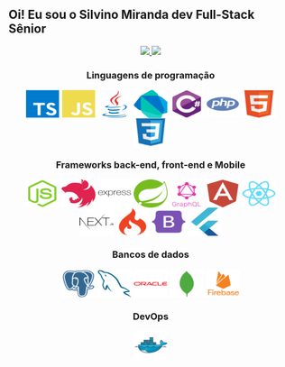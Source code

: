    ## Oi! Eu sou o Silvino Miranda dev Full-Stack Sênior

<div align="center">
  <a href="https://github.com/Silvinomo">
    <img
      height="175em"
      src="https://github-readme-stats.vercel.app/api/top-langs/?username=Silvinomo&layout=compact&langs_count=10"
    />
  </a>

  <a href="https://github.com/Silvinomo">
    <img
      height="175em"
      src="https://github-readme-stats.vercel.app/api?username=Silvinomo&show_icons=true&include_all_commits=true&count_private=true"
    />
  </a>
</div>

 <!-- [![Github visitors](https://visitor-badge.glitch.me/badge?page_id=Silvinomo.visitor-badge)](https://github.com/Silvinomo) -->

   <div align="center" style="display: inline_block">
      <h3>Linguagens de programação</h3>
      <div align="center">
        <img
          align="center"
          alt="Silvino"
          height="50"
          width="60"
          src="https://raw.githubusercontent.com/devicons/devicon/master/icons/typescript/typescript-plain.svg"
        />
        <img
          align="center"
          alt="Silvino-Js"
          height="50"
          width="60"
          src="https://raw.githubusercontent.com/devicons/devicon/master/icons/javascript/javascript-plain.svg"
        />
        <img
          align="center"
          alt="Silvino-Dart"
          height="50"
          width="60"
          src="https://raw.githubusercontent.com/devicons/devicon/master/icons/java/java-original.svg"
        />
        <img
          align="center"
          alt="Silvino-Dart"
          height="50"
          width="60"
          src="https://raw.githubusercontent.com/devicons/devicon/master/icons/dart/dart-original.svg"
        />
        <img
          align="center"
          alt="Silvino-Dart"
          height="50"
          width="60"
          src="https://raw.githubusercontent.com/devicons/devicon/master/icons/csharp/csharp-original.svg"
        />
        <img
          align="center"
          alt="Silvino-Dart"
          height="50"
          width="60"
          src="https://raw.githubusercontent.com/devicons/devicon/master/icons/php/php-plain.svg"
        />
        <img
          align="center"
          alt="Silvino-HTML"
          height="50"
          width="60"
          src="https://raw.githubusercontent.com/devicons/devicon/master/icons/html5/html5-original.svg"
        />
        <img
          align="center"
          alt="Silvino-CSS"
          height="50"
          width="60"
          src="https://raw.githubusercontent.com/devicons/devicon/master/icons/css3/css3-original.svg"
        />
      </div>
      <h3>Frameworks back-end, front-end e Mobile</h3>
      <div align="center">
        <img
          align="center"
          alt="Silvino"
          height="50"
          width="60"
          src="https://raw.githubusercontent.com/devicons/devicon/master/icons/nodejs/nodejs-plain.svg"
        />
        <img
          align="center"
          alt="Silvino"
          height="50"
          width="60"
          src="https://raw.githubusercontent.com/devicons/devicon/master/icons/nestjs/nestjs-plain.svg"
        />
        <img
          align="center"
          alt="Silvino"
          height="50"
          width="60"
          src="https://raw.githubusercontent.com/devicons/devicon/master/icons/express/express-original-wordmark.svg"
        />
        <img
          align="center"
          alt="Silvino"
          height="50"
          width="60"
          src="https://raw.githubusercontent.com/devicons/devicon/master/icons/spring/spring-original.svg"
        />
        <img
          align="center"
          alt="Silvino"
          height="50"
          width="60"
          src="https://raw.githubusercontent.com/devicons/devicon/master/icons/graphql/graphql-plain-wordmark.svg"
        />
        <img
          align="center"
          alt="Silvino"
          height="50"
          width="60"
          src="https://raw.githubusercontent.com/devicons/devicon/master/icons/angularjs/angularjs-plain.svg"
        />
        <img
          align="center"
          alt="Silvino-React"
          height="50"
          width="60"
          src="https://raw.githubusercontent.com/devicons/devicon/master/icons/react/react-original.svg"
        />
        <img
          align="center"
          alt="Silvino"
          height="50"
          width="60"
          src="https://raw.githubusercontent.com/devicons/devicon/master/icons/nextjs/nextjs-original-wordmark.svg"
        />
        <img
          align="center"
          alt="Silvino"
          height="50"
          width="60"
          src="https://raw.githubusercontent.com/devicons/devicon/master/icons/codeigniter/codeigniter-plain.svg"
        />
        <img
          align="center"
          alt="Silvino"
          height="50"
          width="60"
          src="https://raw.githubusercontent.com/devicons/devicon/master/icons/bootstrap/bootstrap-plain.svg"
        />
        <img
          align="center"
          alt="Silvino"
          height="50"
          width="60"
          src="https://raw.githubusercontent.com/devicons/devicon/master/icons/flutter/flutter-original.svg"
        />
      </div>
      <h3>Bancos de dados</h3>
      <div align="center">
        <img
          align="center"
          alt="Silvino"
          height="50"
          width="60"
          src="https://raw.githubusercontent.com/devicons/devicon/master/icons/postgresql/postgresql-plain.svg"
        />
        <img
          align="center"
          alt="Silvino"
          height="50"
          width="60"
          src="https://raw.githubusercontent.com/devicons/devicon/master/icons/mysql/mysql-plain.svg"
        />
        <img
          align="center"
          alt="Silvino"
          height="50"
          width="60"
          src="https://raw.githubusercontent.com/devicons/devicon/master/icons/oracle/oracle-original.svg"
        />
        <img
          align="center"
          alt="Silvino"
          height="50"
          width="60"
          src="https://raw.githubusercontent.com/devicons/devicon/master/icons/mongodb/mongodb-plain.svg"
        />
        <img
          align="center"
          alt="Silvino"
          height="50"
          width="60"
          src="https://raw.githubusercontent.com/devicons/devicon/master/icons/firebase/firebase-plain-wordmark.svg"
        />
      </div>
      <h3>DevOps</h3>
      <div align="center">
        <img
          align="center"
          alt="Silvino"
          height="50"
          width="60"
          src="https://raw.githubusercontent.com/devicons/devicon/master/icons/docker/docker-original.svg"
        />
     </div>
  </div>
